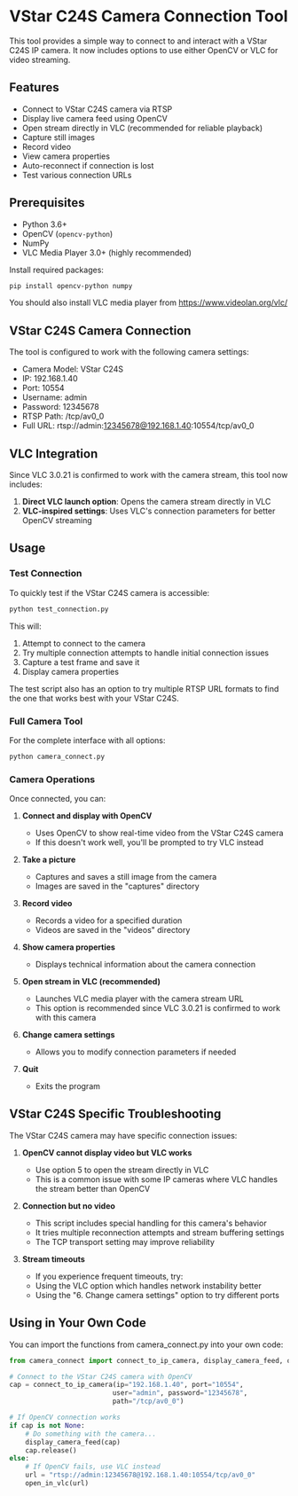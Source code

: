 # VStar C24S Camera Connection Tool

This tool provides a simple way to connect to and interact with a VStar C24S IP camera. It now includes options to use either OpenCV or VLC for video streaming.

## Features

- Connect to VStar C24S camera via RTSP
- Display live camera feed using OpenCV
- Open stream directly in VLC (recommended for reliable playback)
- Capture still images
- Record video
- View camera properties
- Auto-reconnect if connection is lost
- Test various connection URLs

## Prerequisites

- Python 3.6+
- OpenCV (`opencv-python`)
- NumPy
- VLC Media Player 3.0+ (highly recommended)

Install required packages:

```bash
pip install opencv-python numpy
```

You should also install VLC media player from <https://www.videolan.org/vlc/>

## VStar C24S Camera Connection

The tool is configured to work with the following camera settings:

- Camera Model: VStar C24S
- IP: 192.168.1.40
- Port: 10554
- Username: admin
- Password: 12345678
- RTSP Path: /tcp/av0_0
- Full URL: rtsp://admin:12345678@192.168.1.40:10554/tcp/av0_0

## VLC Integration

Since VLC 3.0.21 is confirmed to work with the camera stream, this tool now includes:

1. **Direct VLC launch option**: Opens the camera stream directly in VLC
2. **VLC-inspired settings**: Uses VLC's connection parameters for better OpenCV streaming

## Usage

### Test Connection

To quickly test if the VStar C24S camera is accessible:

```bash
python test_connection.py
```

This will:

1. Attempt to connect to the camera
2. Try multiple connection attempts to handle initial connection issues
3. Capture a test frame and save it
4. Display camera properties

The test script also has an option to try multiple RTSP URL formats to find the one that works best with your VStar C24S.

### Full Camera Tool

For the complete interface with all options:

```bash
python camera_connect.py
```

### Camera Operations

Once connected, you can:

1. **Connect and display with OpenCV**
   - Uses OpenCV to show real-time video from the VStar C24S camera
   - If this doesn't work well, you'll be prompted to try VLC instead

2. **Take a picture**
   - Captures and saves a still image from the camera
   - Images are saved in the "captures" directory

3. **Record video**
   - Records a video for a specified duration
   - Videos are saved in the "videos" directory

4. **Show camera properties**
   - Displays technical information about the camera connection

5. **Open stream in VLC (recommended)**
   - Launches VLC media player with the camera stream URL
   - This option is recommended since VLC 3.0.21 is confirmed to work with this camera

6. **Change camera settings**
   - Allows you to modify connection parameters if needed

7. **Quit**
   - Exits the program

## VStar C24S Specific Troubleshooting

The VStar C24S camera may have specific connection issues:

1. **OpenCV cannot display video but VLC works**
   - Use option 5 to open the stream directly in VLC
   - This is a common issue with some IP cameras where VLC handles the stream better than OpenCV

2. **Connection but no video**
   - This script includes special handling for this camera's behavior
   - It tries multiple reconnection attempts and stream buffering settings
   - The TCP transport setting may improve reliability

3. **Stream timeouts**
   - If you experience frequent timeouts, try:
   - Using the VLC option which handles network instability better
   - Using the "6. Change camera settings" option to try different ports

## Using in Your Own Code

You can import the functions from camera_connect.py into your own code:

```python
from camera_connect import connect_to_ip_camera, display_camera_feed, open_in_vlc

# Connect to the VStar C24S camera with OpenCV
cap = connect_to_ip_camera(ip="192.168.1.40", port="10554", 
                          user="admin", password="12345678",
                          path="/tcp/av0_0")

# If OpenCV connection works
if cap is not None:
    # Do something with the camera...
    display_camera_feed(cap)
    cap.release()
else:
    # If OpenCV fails, use VLC instead
    url = "rtsp://admin:12345678@192.168.1.40:10554/tcp/av0_0"
    open_in_vlc(url)
